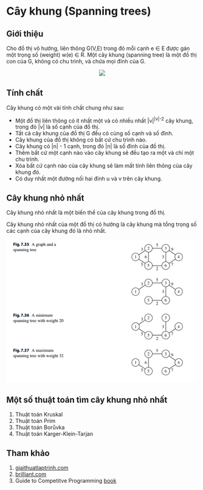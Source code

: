 # Cây khung (Spanning trees)

## Giới thiệu

Cho đồ thị vô hướng, liên thông G(V,E) trong đó mỗi cạnh e ∈ E được gán một trọng số (weight) w(e) ∈ R. 
Một cây khung (spanning tree) là một đồ thị con của G, không có chu trình, và chứa mọi đỉnh của G.

<p align = "center"><img src = "https://vietjack.com/cau-truc-du-lieu-va-giai-thuat/images/spanning_trees.jpg"></p>

## Tính chất

Cây khung có một vài tính chất chung như sau:
* Một đồ thị liên thông có ít nhất một và có nhiều nhất |v|<sup>|v|-2</sup> cây khung, trong đó |v| là số cạnh của đồ thị.
* Tất cả cây khung của đồ thị G đều có cùng số cạnh và số đỉnh.
* Cây khung của đồ thị không có bất cứ chu trình nào.
* Cây khung có |n| - 1 cạnh, trong đó |n| là số đỉnh của đồ thị.
* Thêm bất cứ một cạnh nào vào cây khung sẽ đều tạo ra một và chỉ một chu trình.
* Xóa bất cứ cạnh nào của cây khung sẽ làm mất tính liên thông của cây khung đó.
* Có duy nhất một đường nối hai đỉnh u và v trên cây khung.

## Cây khung nhỏ nhất

Cây khung nhỏ nhất là một biến thể của cây khung trong đồ thị. 

Cây khung nhỏ nhất của một đồ thị có hướng là cây khung mà tổng trọng số các cạnh của cây khung đó là nhỏ nhất.

<p align = "center"><img src = "https://github.com/hieptran1812/Algorithm-for-ITPTIT/blob/master/image/spanning%20tree.PNG"></p>

## Một số thuật toán tìm cây khung nhỏ nhất

1. Thuật toán Kruskal
2. Thuật toán Prim
3. Thuật toán Borůvka
4. Thuật toán Karger-Klein-Tarjan

## Tham khảo
1. [giaithuatlaptrinh.com](https://www.giaithuatlaptrinh.com/?p=1266)
2. [brilliant.com](https://brilliant.org/wiki/spanning-trees/)
3. Guide to Competitve Programming [book](https://www.amazon.com/Guide-Competitive-Programming-Algorithms-Undergraduate/dp/3319725467)

